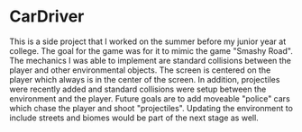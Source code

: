 # CarDriver
This is a side project that I worked on the summer before my junior year at college. The goal for the game was for it to mimic the game "Smashy Road". The mechanics I was able to implement are standard collisions between the player and other environmental objects. The screen is centered on the player which always is in the center of the screen. In addition, projectiles were recently added and standard collisions were setup between the environment and the player. Future goals are to add moveable "police" cars which chase the player and shoot "projectiles". Updating the environment to include streets and biomes would be part of the next stage as well. 
